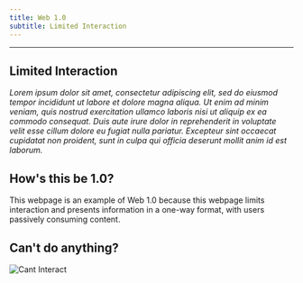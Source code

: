 ```yaml
---
title: Web 1.0
subtitle: Limited Interaction
---
```

---

## Limited Interaction
_Lorem ipsum dolor sit amet, consectetur adipiscing elit, sed do eiusmod tempor incididunt ut labore et dolore magna aliqua. Ut enim ad minim veniam, quis nostrud exercitation ullamco laboris nisi ut aliquip ex ea commodo consequat. Duis aute irure dolor in reprehenderit in voluptate velit esse cillum dolore eu fugiat nulla pariatur. Excepteur sint occaecat cupidatat non proident, sunt in culpa qui officia deserunt mollit anim id est laborum._

## How's this be 1.0?
This webpage is an example of Web 1.0 because this webpage limits interaction and presents information in a one-way format, with users passively consuming content.

## Can't do anything?
![Cant Interact](https://add.pics/images/2023/09/17/cant.interact.jpeg)
